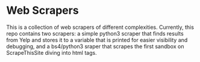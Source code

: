 # Web Scrapers

This is a collection of web scrapers of different complexities. Currently, this repo contains two scrapers: a simple python3 scraper that finds results from Yelp and stores it to a variable that is printed for easier visibility and debugging, and a bs4/python3 sraper that scrapes the first sandbox on ScrapeThisSite diving into html tags.
